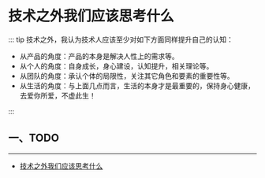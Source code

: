 # 技术之外我们应该思考什么

::: tip 技术之外，我认为技术人应该至少对如下方面同样提升自己的认知：

- 从产品的角度：产品的本身是解决人性上的需求等。
- 从个人的角度：自身成长，身心建设，认知提升，相关理论等。
- 从团队的角度：承认个体的局限性，关注其它角色和要素的重要性等。
- 从生活的角度：与上面几点而言，生活的本身才是最重要的，保持身心健康，去爱你所爱，不虚此生！

:::

## 一、TODO

---

- [技术之外我们应该思考什么](https://pdai.tech/md/team/overview-besides-tech.html)
